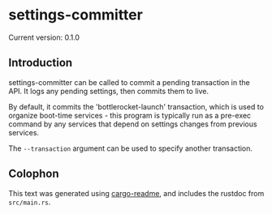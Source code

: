 # settings-committer

Current version: 0.1.0

## Introduction

settings-committer can be called to commit a pending transaction in the API.
It logs any pending settings, then commits them to live.

By default, it commits the 'bottlerocket-launch' transaction, which is used to organize boot-time services - this program is typically run as a pre-exec command by any services that depend on settings changes from previous services.

The `--transaction` argument can be used to specify another transaction.

## Colophon

This text was generated using [cargo-readme](https://crates.io/crates/cargo-readme), and includes the rustdoc from `src/main.rs`.